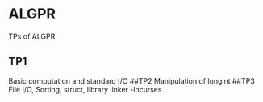 # ALGPR
TPs of ALGPR
## TP1
Basic computation and standard I/O
##TP2
Manipulation of longint
##TP3
File I/O, Sorting, struct, library linker -lncurses

